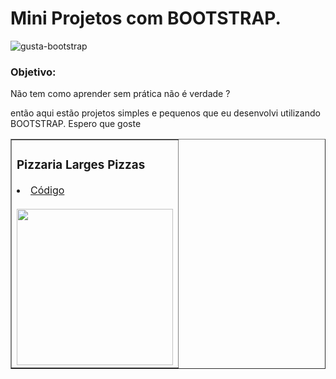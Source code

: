 # Mini Projetos com BOOTSTRAP.
<img align="center" alt="gusta-bootstrap" src="https://img.shields.io/badge/Bootstrap-563D7C?style=for-the-badge&logo=bootstrap&logoColor=white">

### Objetivo:

<p>Não tem como aprender sem prática não é verdade ?</p>
<p>então aqui estão projetos simples e pequenos que eu desenvolvi utilizando BOOTSTRAP. Espero que goste </p>


<table border="1">
  <tr>
      <td>
          <h3> Pizzaria Larges Pizzas </h3>
          <li><a href="https://github.com/nomegustaa/desenvolvimento-Bootstrap/tree/main/Pizzaria"> Código</a></li><br>
          <a href="https://github.com/nomegustaa/desenvolvimento-Bootstrap/blob/main/imagem/Pizzaria.gif"><img src="./imagem/Pizzaria.gif" width="250px"></a>
      </td>
  </tr>
</table>
